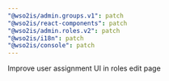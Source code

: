 ```yaml
---
"@wso2is/admin.groups.v1": patch
"@wso2is/react-components": patch
"@wso2is/admin.roles.v2": patch
"@wso2is/i18n": patch
"@wso2is/console": patch
---
```


Improve user assignment UI in roles edit page
